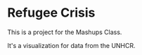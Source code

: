 Refugee Crisis
==============

This is a project for the Mashups Class.

It's a visualization for data from the UNHCR.
